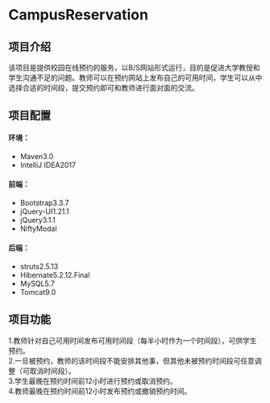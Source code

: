 # CampusReservation
## 项目介绍
该项目是提供校园在线预约的服务，以B/S网站形式运行，目的是促进大学教授和学生沟通不足的问题。教师可以在预约网站上发布自己的可用时间，学生可以从中选择合适的时间段，提交预约即可和教师进行面对面的交流。<br>
## 项目配置
#### 环境：
* Maven3.0
* IntelliJ IDEA2017
#### 前端：
* Bootstrap3.3.7
* jQuery-UI1.21.1
* jQuery3.1.1
* NiftyModal
#### 后端：
* struts2.5.13
* Hibernate5.2.12.Final
* MySQL5.7
* Tomcat9.0
## 项目功能
1.教师针对自己可用时间发布可用时间段（每半小时作为一个时间段），可供学生预约。<br>
2.一旦被预约，教师的该时间段不能安排其他事，但其他未被预约时间段可任意调整（可取消时间段）。<br>
3.学生最晚在预约时间前12小时进行预约或取消预约。<br>
4.教师最晚在预约时间前12小时发布预约或撤销预约时间。<br>

